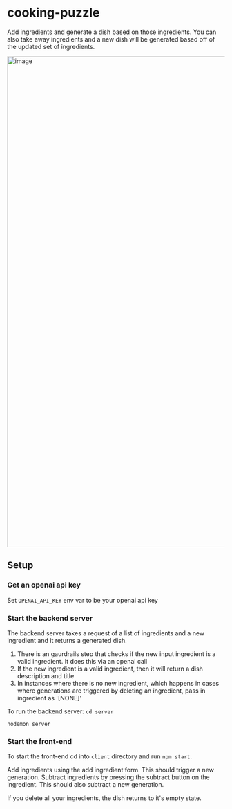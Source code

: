 # cooking-puzzle

Add ingredients and generate a dish based on those ingredients. You can also take away ingredients and a new dish will be generated based off of the updated set of ingredients.

<img width="1135" alt="image" src="https://github.com/lievan/cooking-puzzle/assets/42917263/a2ae5ca9-d49b-4623-b56e-7ebe0b7d8974">


## Setup


### Get an openai api key
Set `OPENAI_API_KEY` env var to be your openai api key


### Start the backend server
The backend server takes a request of a list of ingredients and a new ingredient and it returns a generated dish.
1. There is an gaurdrails step that checks if the new input ingredient is a valid ingredient. It does this via an openai call
2. If the new ingredient is a valid ingredient, then it will return a dish description and title
3. In instances where there is no new ingredient, which happens in cases where generations are triggered by deleting an ingredient, pass in ingredient as '[NONE]'

To run the backend server:
`cd server`

`nodemon server`


### Start the front-end
To start the front-end cd into `client` directory and run `npm start`. 

Add ingredients using the add ingredient form. This should trigger a new generation. Subtract ingredients by pressing the subtract button on the ingredient. This should also subtract a new generation.

If you delete all your ingredients, the dish returns to it's empty state.


